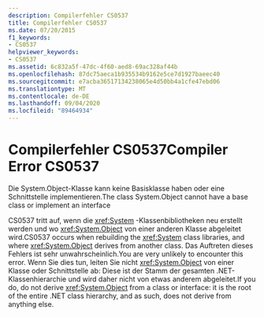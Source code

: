 ```yaml
---
description: Compilerfehler CS0537
title: Compilerfehler CS0537
ms.date: 07/20/2015
f1_keywords:
- CS0537
helpviewer_keywords:
- CS0537
ms.assetid: 6c832a5f-47dc-4f60-aed8-69ac328af44b
ms.openlocfilehash: 87dc75aeca1b935534b9162e5ce7d1927baeec40
ms.sourcegitcommit: e7acba36517134238065e4d50bb4a1cfe47ebd06
ms.translationtype: MT
ms.contentlocale: de-DE
ms.lasthandoff: 09/04/2020
ms.locfileid: "89464934"
---
```

# <a name="compiler-error-cs0537"></a><span data-ttu-id="94ee9-103">Compilerfehler CS0537</span><span class="sxs-lookup"><span data-stu-id="94ee9-103">Compiler Error CS0537</span></span>
<span data-ttu-id="94ee9-104">Die System.Object-Klasse kann keine Basisklasse haben oder eine Schnittstelle implementieren.</span><span class="sxs-lookup"><span data-stu-id="94ee9-104">The class System.Object cannot have a base class or implement an interface</span></span>  
  
 <span data-ttu-id="94ee9-105">CS0537 tritt auf, wenn die <xref:System> -Klassenbibliotheken neu erstellt werden und wo <xref:System.Object> von einer anderen Klasse abgeleitet wird.</span><span class="sxs-lookup"><span data-stu-id="94ee9-105">CS0537 occurs when rebuilding the <xref:System> class libraries, and where <xref:System.Object> derives from another class.</span></span> <span data-ttu-id="94ee9-106">Das Auftreten dieses Fehlers ist sehr unwahrscheinlich.</span><span class="sxs-lookup"><span data-stu-id="94ee9-106">You are very unlikely to encounter this error.</span></span> <span data-ttu-id="94ee9-107">Wenn Sie dies tun, leiten Sie nicht <xref:System.Object> von einer Klasse oder Schnittstelle ab: Diese ist der Stamm der gesamten .NET-Klassenhierarchie und wird daher nicht von etwas anderem abgeleitet.</span><span class="sxs-lookup"><span data-stu-id="94ee9-107">If you do, do not derive <xref:System.Object> from a class or interface: it is the root of the entire .NET class hierarchy, and as such, does not derive from anything else.</span></span>
